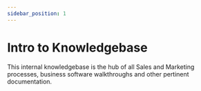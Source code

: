 ```yaml
---
sidebar_position: 1
---
```


# Intro to Knowledgebase

This internal knowledgebase is the hub of all Sales and Marketing processes, business software walkthroughs and other pertinent documentation.
